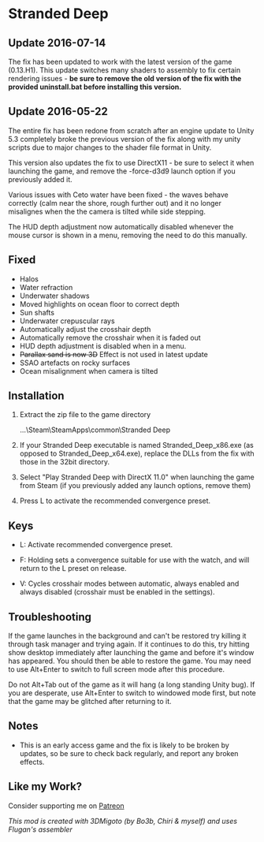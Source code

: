 Stranded Deep
=============

Update 2016-07-14
-----------------
The fix has been updated to work with the latest version of the game (0.13.H1).
This update switches many shaders to assembly to fix certain rendering issues -
**be sure to remove the old version of the fix with the provided uninstall.bat
before installing this version.**

Update 2016-05-22
-----------------
The entire fix has been redone from scratch after an engine update to Unity 5.3
completely broke the previous version of the fix along with my unity scripts
due to major changes to the shader file format in Unity.

This version also updates the fix to use DirectX11 - be sure to select it when
launching the game, and remove the -force-d3d9 launch option if you previously
added it.

Various issues with Ceto water have been fixed - the waves behave correctly
(calm near the shore, rough further out) and it no longer misalignes when the
the camera is tilted while side stepping.

The HUD depth adjustment now automatically disabled whenever the mouse cursor
is shown in a menu, removing the need to do this manually.

Fixed
-----
- Halos
- Water refraction
- Underwater shadows
- Moved highlights on ocean floor to correct depth
- Sun shafts
- Underwater crepuscular rays
- Automatically adjust the crosshair depth
- Automatically remove the crosshair when it is faded out
- HUD depth adjustment is disabled when in a menu.
- <strike>Parallax sand is now 3D</strike> Effect is not used in latest update
- SSAO artefacts on rocky surfaces
- Ocean misalignment when camera is tilted

Installation
------------
1. Extract the zip file to the game directory

    ...\Steam\SteamApps\common\Stranded Deep

2. If your Stranded Deep executable is named Stranded_Deep_x86.exe (as opposed
   to Stranded_Deep_x64.exe), replace the DLLs from the fix with those in the
   32bit directory.

3. Select "Play Stranded Deep with DirectX 11.0" when launching the game from
   Steam (if you previously added any launch options, remove them)

4. Press L to activate the recommended convergence preset.

Keys
----
- L: Activate recommended convergence preset.

- F: Holding sets a convergence suitable for use with the watch, and will
  return to the L preset on release.

- V: Cycles crosshair modes between automatic, always enabled and always
  disabled (crosshair must be enabled in the settings).

Troubleshooting
---------------
If the game launches in the background and can't be restored try killing it
through task manager and trying again. If it continues to do this, try hitting
show desktop immediately after launching the game and before it's window has
appeared. You should then be able to restore the game. You may need to use
Alt+Enter to switch to full screen mode after this procedure.

Do not Alt+Tab out of the game as it will hang (a long standing Unity bug). If
you are desperate, use Alt+Enter to switch to windowed mode first, but note
that the game may be glitched after returning to it.

Notes
-----
- This is an early access game and the fix is likely to be broken by updates,
  so be sure to check back regularly, and report any broken effects.

Like my Work?
-------------
Consider supporting me on [Patreon](https://www.patreon.com/DarkStarSword)

_This mod is created with 3DMigoto (by Bo3b, Chiri & myself) and uses Flugan's
assembler_
